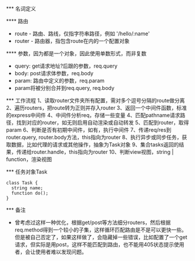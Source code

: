*** 名词定义

**** 路由
* route - 路由、路线，仅指字符串路径，例如 '/hello/:name'
* router - 路由器，指包含route在内的一个配置对象

**** 参数，因为都是一个对象，因此使用单数形式，而非复数
* query: get请求地址?后跟的参数，req.query
* body: post请求体参数，req.body
* param: 路由中定义的参数，req.param
* param将被分别合并到req.query, req.body

*** 工作流程
1、读取router文件夹所有配置，需对多个逗号分隔的route做分离
2、遍历routers，把route转为正则并存入router
3、返回一个中间件函数，标准的express中间件
4、中间件分析req，存储一些变量
4、匹配pathname请求路径，找到对应的router，如无则启用自动渲染或自动转发
5、匹配到router，取得param
6、判断是否有初期中间件，如有，执行中间件
7、传递req/res到router.query, router.body方法，this指向为router
8、执行异步或同步任务，获取数据，比如代理的请求或其他操作，抽象为Task对象
9、集合tasks返回的结果，传递给router.handle，this指向为router
10、判断view视图，string | function，渲染视图

*** 任务对象Task
```
class Task {
  string name;
  function do();
}
```

*** 备注
* 曾考虑过这样一种优化，根据get/post等方法细分routers，然后根据req.method得到一个较小的子集，这样循环匹配路由是不是可以更快一些。但是被自己否定了，如果这样做了，会隐藏掉一些错误，比如配置了一个get请求，但实际是用post，这样不能匹配到路由，也不能用405状态提示使用者，会让使用者难以发现问题。
